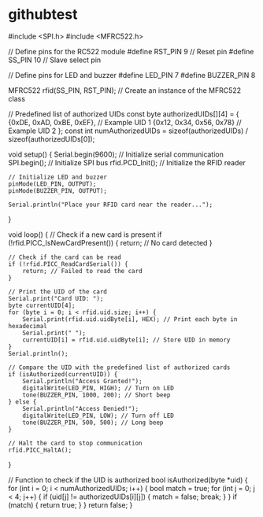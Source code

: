 # githubtest
#include <SPI.h>
#include <MFRC522.h>

// Define pins for the RC522 module
#define RST_PIN 9  // Reset pin
#define SS_PIN 10  // Slave select pin

// Define pins for LED and buzzer
#define LED_PIN 7
#define BUZZER_PIN 8

MFRC522 rfid(SS_PIN, RST_PIN); // Create an instance of the MFRC522 class

// Predefined list of authorized UIDs
const byte authorizedUIDs[][4] = {
    {0xDE, 0xAD, 0xBE, 0xEF}, // Example UID 1
    {0x12, 0x34, 0x56, 0x78}  // Example UID 2
};
const int numAuthorizedUIDs = sizeof(authorizedUIDs) / sizeof(authorizedUIDs[0]);

void setup() {
    Serial.begin(9600); // Initialize serial communication
    SPI.begin();        // Initialize SPI bus
    rfid.PCD_Init();    // Initialize the RFID reader

    // Initialize LED and buzzer
    pinMode(LED_PIN, OUTPUT);
    pinMode(BUZZER_PIN, OUTPUT);

    Serial.println("Place your RFID card near the reader...");
}

void loop() {
    // Check if a new card is present
    if (!rfid.PICC_IsNewCardPresent()) {
        return; // No card detected
    }

    // Check if the card can be read
    if (!rfid.PICC_ReadCardSerial()) {
        return; // Failed to read the card
    }

    // Print the UID of the card
    Serial.print("Card UID: ");
    byte currentUID[4];
    for (byte i = 0; i < rfid.uid.size; i++) {
        Serial.print(rfid.uid.uidByte[i], HEX); // Print each byte in hexadecimal
        Serial.print(" ");
        currentUID[i] = rfid.uid.uidByte[i]; // Store UID in memory
    }
    Serial.println();

    // Compare the UID with the predefined list of authorized cards
    if (isAuthorized(currentUID)) {
        Serial.println("Access Granted!");
        digitalWrite(LED_PIN, HIGH); // Turn on LED
        tone(BUZZER_PIN, 1000, 200); // Short beep
    } else {
        Serial.println("Access Denied!");
        digitalWrite(LED_PIN, LOW); // Turn off LED
        tone(BUZZER_PIN, 500, 500); // Long beep
    }

    // Halt the card to stop communication
    rfid.PICC_HaltA();
}

// Function to check if the UID is authorized
bool isAuthorized(byte *uid) {
    for (int i = 0; i < numAuthorizedUIDs; i++) {
        bool match = true;
        for (int j = 0; j < 4; j++) {
            if (uid[j] != authorizedUIDs[i][j]) {
                match = false;
                break;
            }
        }
        if (match) {
            return true;
        }
    }
    return false;
}